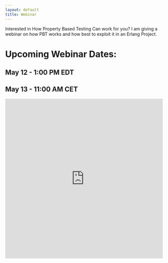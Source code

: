 ```yaml
---
layout: default
title: Webinar
---
```


Interested in How Property Based Testing Can work for you? I am giving
a webinar on how PBT works and how best to exploit it in an Erlang
Project.


# Upcoming Webinar Dates:

## May 12 - 1:00 PM EDT 

## May 13 - 11:00 AM CET


<iframe src="https://madmimi.com/signups/141642/iframe" scrolling="no" frameborder="0" height="512" style="max-width: 800px; width: 100%;"></iframe>

